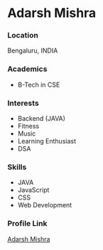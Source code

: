 # Adarsh Mishra

### Location

Bengaluru, INDIA

### Academics

- B-Tech in CSE

### Interests

- Backend (JAVA)
- Fitness
- Music
- Learning Enthusiast
- DSA

### Skills

- JAVA
- JavaScript
- CSS
- Web Development

### Profile Link

[Adarsh Mishra](https://github.com/adarsh0701)
